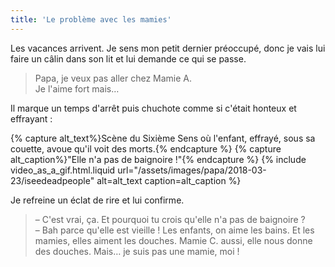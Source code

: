 ```yaml
---
title: 'Le problème avec les mamies'
---
```


Les vacances arrivent. Je sens mon petit dernier préoccupé, donc je vais lui faire un câlin dans son lit et lui demande ce qui se passe.

<!-- more -->

> Papa, je veux pas aller chez Mamie A.  
> Je l'aime fort mais…

Il marque un temps d'arrêt puis chuchote comme si c'était honteux et effrayant :

{% capture alt_text%}Scène du Sixième Sens où l'enfant, effrayé, sous sa couette, avoue qu'il voit des morts.{% endcapture %} {% capture alt_caption%}"Elle n'a pas de baignoire !"{% endcapture %} {% include video_as_a_gif.html.liquid
url="/assets/images/papa/2018-03-23/iseedeadpeople"
alt=alt_text
caption=alt_caption
%}

Je refreine un éclat de rire et lui confirme.

> – C'est vrai, ça. Et pourquoi tu crois qu'elle n'a pas de baignoire ?  
> – Bah parce qu'elle est vieille ! Les enfants, on aime les bains. Et les mamies, elles aiment les douches. Mamie C. aussi, elle nous donne des douches. Mais… je suis pas une mamie, moi !
